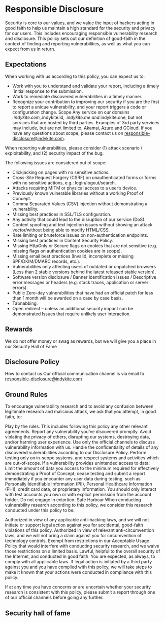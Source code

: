 # Responsible Disclosure

Security is core to our values, and we value the input of hackers acting in good
faith to help us maintain a high standard for the security and privacy
for our users. This includes encouraging responsible vulnerability research and
disclosure. This policy sets out our definition of good-faith in the context of
finding and reporting vulnerabilities, as well as what you can expect
from us in return.

## Expectations

When working with us according to this policy, you can expect us to:

* Work with you to understand and validate your report, including a timely `initial response to the submission.
* Work to remediate discovered vulnerabilities in a timely manner.
* Recognize your contribution to improving our security if you are the first to report a unique vulnerability, and your report triggers a code or configuration change.
  Scope
  Any service on our domains *.indykite.com,*.indykite.id, *.indykite.me and*.indykite.one,
  but not services that are hosted by third parties. Examples of 3rd party services may include, but are not limited to,
  Akamai, Azure and GCloud. If you have any questions about scope,
  please contact us on [responsible-disclosure@indykite.com](mailto:responsible-disclosure@indykite.com).

When reporting vulnerabilities, please consider (1) attack scenario / exploitability, and (2) security impact of the bug.

The following issues are considered out of scope:

* Clickjacking on pages with no sensitive actions.
* Cross-Site Request Forgery (CSRF) on unauthenticated forms or forms with no sensitive actions, e.g.: login/logout/search.
* Attacks requiring MITM or physical access to a user’s device.
* Previously known vulnerable libraries without a working Proof of Concept.
* Comma Separated Values (CSV) injection without demonstrating a vulnerability.
* Missing best practices in SSL/TLS configuration.
* Any activity that could lead to the disruption of our service (DoS).
* Content spoofing and text injection issues without showing an attack vector/without being able to modify HTML/CSS.
* Rate limiting or bruteforce issues on non-authentication endpoints.
* Missing best practices in Content Security Policy.
* Missing HttpOnly or Secure flags on cookies that are not sensitive (e.g. missing flags on authentication cookies are in scope).
* Missing email best practices (Invalid, incomplete or missing SPF/DKIM/DMARC records, etc.).
* Vulnerabilities only affecting users of outdated or unpatched browsers [Less than 2 stable versions behind the latest released stable version].
* Software version disclosure / Banner identification issues / Descriptive error messages or headers (e.g. stack traces, application or server errors).
* Public Zero-day vulnerabilities that have had an official patch for less than 1 month will be awarded on a case by case basis.
* Tabnabbing.
* Open redirect – unless an additional security impact can be demonstrated
  Issues that require unlikely user interaction.

## Rewards

We do not offer money or swag as rewards, but we will give you a place in our Security Hall of Fame

## Disclosure Policy

How to contact us
Our official communication channel is via email to [responsible-disclosure@indykite.com](mailto:responsible-disclosure@indykite.com)

## Ground Rules

To encourage vulnerability research and to avoid any confusion between legitimate research and malicious attack,
we ask that you attempt, in good faith, to:

Play by the rules. This includes following this policy any other relevant agreements.
Report any vulnerability you’ve discovered promptly.
Avoid violating the privacy of others, disrupting our systems, destroying data, and/or harming user experience.
Use only the official channels to discuss vulnerability information with us.
Handle the confidentiality of details of any discovered vulnerabilities according to our Disclosure Policy.
Perform testing only on in-scope systems, and respect systems and activities which are out-of-scope.
If a vulnerability provides unintended access to data: Limit the amount of data you access to the minimum required
for effectively demonstrating a Proof of Concept; cease testing and submit a report immediately if you encounter
any user data during testing, such as Personally Identifiable Information (PII), Personal Healthcare Information (PHI),
credit card data, or proprietary information.
You should only interact with test accounts you own or with explicit permission from the account holder.
Do not engage in extortion.
Safe Harbour
When conducting vulnerability research according to this policy, we consider this research conducted under this policy to be:

Authorized in view of any applicable anti-hacking laws, and we will not initiate or support legal action against
you for accidental, good-faith violations of this policy.
Authorized in view of relevant anti-circumvention laws, and we will not bring a claim against you for
circumvention of technology controls.
Exempt from restrictions in our Acceptable Usage Policy that would interfere with conducting security research,
and we waive those restrictions on a limited basis.
Lawful, helpful to the overall security of the Internet, and conducted in good faith.
You are expected, as always, to comply with all applicable laws. If legal action is initiated by a third party against
you and you have complied with this policy, we will take steps to make it known that your actions were conducted in
compliance with this policy.

If at any time you have concerns or are uncertain whether your security research is consistent with this policy,
please submit a report through one of our official channels before going any further.

## Security hall of fame
